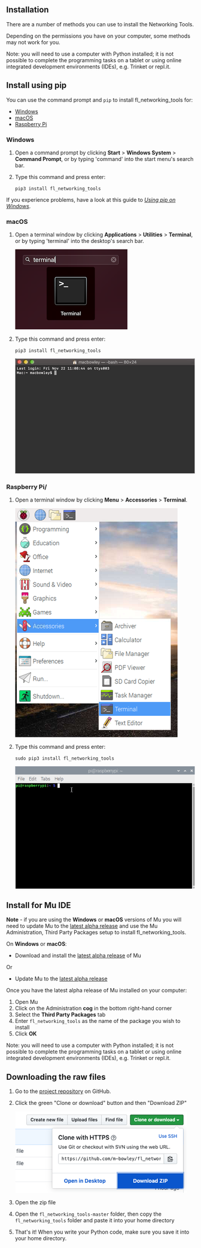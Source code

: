## Installation

There are a number of methods you can use to install the Networking Tools. 

Depending on the permissions you have on your computer, some methods may not work for you.

Note: you will need to use a computer with Python installed; it is not possible to complete the programming tasks on a tablet or using online integrated development environments (IDEs), e.g. Trinket or repl.it.

## Install using pip

You can use the command prompt and `pip` to install fl_networking_tools for:

+ [Windows](#windows)
+ [macOS](#macos)
+ [Raspberry Pi](#raspberry-pi)

### Windows

1. Open a command prompt by clicking **Start** > **Windows System** > **Command Prompt**, or by typing 'command' into the start menu's search bar.

2. Type this command and press enter:

    ```
    pip3 install fl_networking_tools
    ```

If you experience problems, have a look at this guide to [_Using pip on Windows_](https://projects.raspberrypi.org/en/projects/using-pip-on-windows).

### macOS

1. Open a terminal window by clicking **Applications** > **Utilities** > **Terminal**, or by typing 'terminal' into the desktop's search bar.

    ![Mac terminal](images/mac_terminal.png)

2. Type this command and press enter:

    ```
    pip3 install fl_networking_tools
    ```

    ![mac pip install](images/mac_pip_install.gif)

### Raspberry Pi/

1. Open a terminal window by clicking **Menu** > **Accessories** > **Terminal**.

    ![pi terminal](images/pi-terminal.png)

2. Type this command and press enter:

    ```
    sudo pip3 install fl_networking_tools
    ```

    ![run pip install guizero](images/pi_pip_install.gif)

## Install for Mu IDE

**Note** - if you are using the **Windows** or **macOS** versions of Mu you will need to update Mu to the [latest alpha release](https://codewith.mu/en/download) and use the Mu Administration, Third Party Packages setup to install fl_networking_tools.

On **Windows** or **macOS**:

* Download and install the [latest alpha release](https://codewith.mu/en/download) of Mu

Or

* Update Mu to the [latest alpha release](https://codewith.mu/en/download)

Once you have the latest alpha release of Mu installed on your computer:   
1. Open Mu   
2. Click on the Administration **cog** in the bottom right-hand corner   
3. Select the **Third Party Packages** tab   
4. Enter `fl_networking_tools` as the name of the package you wish to install   
5. Click **OK**   

Note: you will need to use a computer with Python installed; it is not possible to complete the programming tasks on a tablet or using online integrated development environments (IDEs), e.g. Trinket or repl.it.

## Downloading the raw files

1. Go to the [project repository](https://github.com/m-bowley/fl_networking_tools) on GitHub.

2. Click the green "Clone or download" button and then "Download ZIP"

    ![Download the zip](images/download-zip.png)

3. Open the zip file

4. Open the `fl_networking_tools-master` folder, then copy the `fl_networking_tools` folder and paste it into your home directory

5. That's it! When you write your Python code, make sure you save it into your home directory.